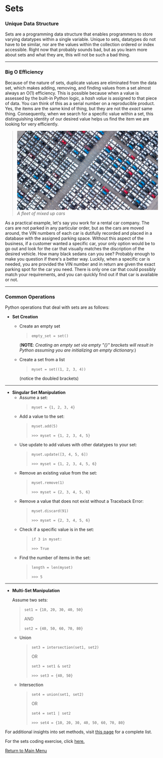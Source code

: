 # Sets
### Unique Data Structure

Sets are a programming data structure that enables programmers to store varying datatypes within a single variable. Unique to sets, datatypes do not have to be similar, nor are the values within the collection ordered or index accessible. Right now that probably sounds bad, but as you learn more about sets and what they are, this will not be such a bad thing. 

---

### Big O Efficiency

Because of the nature of sets, duplicate values are eliminated from the data set, which makes adding, removing, and finding values from a set almost always an O(1) efficiency. This is possible because when a value is assessed by the built-in Python logic, a *hash value* is assigned to that piece of data. You can think of this as a serial number on a reproducible product. Yes, the items are the same kind of thing, but they are not the *exact* same thing. Consequently, when we search for a specific value within a set, this distinguishing identity of our desired value helps us find the item we are looking for very efficiently. 


>![Fleet of Cars](/Images/Car%20Fleet.jpeg)
>*A fleet of mixed up cars*


As a practical example, let's say you work for a rental car company. The cars are not parked in any particular order, but as the cars are moved around, the VIN numbers of each car is dutifully recorded and placed in a database with the assigned parking space. Without this aspect of the business, if a customer wanted a specific car, your only option would be to go out and look for the car that visually matches the discription of the desired vehicle. How many black sedans can you see? Probably enough to make you question if there's a better way.
Luckily, when a specific car is needed, you are provided the VIN number and in return are given the exact parking spot for the car you need. There is only one car that could possibly match your requirements, and you can quickly find out if that car is available or not. 

---

### Common Operations
Python operations that deal with sets are as follows:

* __Set Creation__
    * Create an empty set
        > `empty_set = set()`
           
        (**NOTE**: *Creating an empty set via empty "{}" brackets will result in Python assuming you are initializing an empty dictionary.*)
    * Create a set from a list
        > `myset = set((1, 2, 3, 4))` 
        
        (notice the doubled brackets)
---

* __Singular Set Manipulation__
    * Assume a set:
        > `myset = {1, 2, 3, 4}`
    * Add a value to the set:
        > `myset.add(5)`
        >
        > `>>> myset = {1, 2, 3, 4, 5}`
    * Use update to add values with other datatypes to your set:
        > `myset.update([3, 4, 5, 6])`
        >
        > `>>> myset = {1, 2, 3, 4, 5, 6}`     
    * Remove an existing value from the set:
        > `myset.remove(1)`
        >
        > `>>> myset = {2, 3, 4, 5, 6}`
    * Remove a value that does not exist without a Traceback Error:
        > `myset.discard(91)`
        >
        > `>>> myset = {2, 3, 4, 5, 6}`
    * Check if a specific value is in the set:
        > `if 3 in myset:`
        >
        > `>>> True`
    * Find the number of items in the set:
        > `length = len(myset)`
        >
        > `>>> 5`
---
* __Multi-Set Manipulation__

    Assume two sets: 

    >`set1 = {10, 20, 30, 40, 50}` 
    >
    >AND 
    >
    >`set2 = {40, 50, 60, 70, 80}`    

    * Union
        > `set3 = intersection(set1, set2)`
        >
        >OR
        >
        > `set3 = set1 & set2`
        >
        > `>>> set3 = {40, 50}`
    * Intersection
        > `set4 = union(set1, set2)`
        >
        >OR 
        >
        > `set4 = set1 | set2`
        >
        > `>>> set4 = {10, 20, 30, 40, 50, 60, 70, 80}`

For additional insights into set methods, visit [this page](https://www.programiz.com/python-programming/set#:~:text=other%20python%20set%20methods) for a complete list. 

For the sets coding exercise, click [here.](/Sets/setsexercise.md)

[Return to Main Menu](/README.md)


